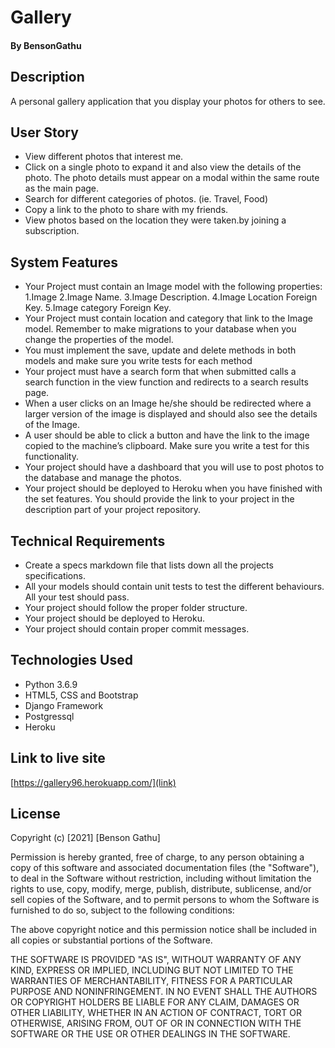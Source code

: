 # Gallery
#### By BensonGathu
## Description
A personal gallery application that you display your photos for others to see.
## User Story
* View different photos that interest me.
* Click on a single photo to expand it and also view the details of the photo. The photo details must appear on a modal within the same route as the main page.
* Search for different categories of photos. (ie. Travel, Food)
* Copy a link to the photo to share with my friends.
* View photos based on the location they were taken.by joining a subscription.
## System Features
* Your Project must contain an Image model with the following properties:
1.Image
2.Image Name.
3.Image Description.
4.Image Location Foreign Key.
5.Image category Foreign Key.
* Your Project must contain location and category that link to the Image model. Remember to make migrations to your database when you change the properties of the model.
* You must implement the save, update and delete methods in both models and make sure you write tests for each method
* Your project must have a search form that when submitted calls a search function in the view function and redirects to a search results page.
* When a user clicks on an Image he/she should be redirected where a larger version of the image is displayed and should also see the details of the Image.
* A user should be able to click a button and have the link to the image copied to the machine’s clipboard. Make sure you write a test for this functionality.
* Your project should have a dashboard that you will use to post photos to the database and manage the photos.
* Your project should be deployed to Heroku when you have finished with the set features. You should provide the link to your project in the description part of your project repository.
## Technical Requirements
* Create a specs markdown file that lists down all the projects specifications.
* All your models should contain unit tests to test the different behaviours. All your test should pass.
* Your project should follow the proper folder structure.
* Your project should be deployed to Heroku.
* Your project should contain proper commit messages.
## Technologies Used
  * Python 3.6.9
  * HTML5, CSS and Bootstrap
  * Django Framework
  * Postgressql
  * Heroku

## Link to live site
[https://gallery96.herokuapp.com/](link)
## License
Copyright (c) [2021] [Benson Gathu]

Permission is hereby granted, free of charge, to any person obtaining a copy
of this software and associated documentation files (the "Software"), to deal
in the Software without restriction, including without limitation the rights
to use, copy, modify, merge, publish, distribute, sublicense, and/or sell
copies of the Software, and to permit persons to whom the Software is
furnished to do so, subject to the following conditions:

The above copyright notice and this permission notice shall be included in all
copies or substantial portions of the Software.

THE SOFTWARE IS PROVIDED "AS IS", WITHOUT WARRANTY OF ANY KIND, EXPRESS OR
IMPLIED, INCLUDING BUT NOT LIMITED TO THE WARRANTIES OF MERCHANTABILITY,
FITNESS FOR A PARTICULAR PURPOSE AND NONINFRINGEMENT. IN NO EVENT SHALL THE
AUTHORS OR COPYRIGHT HOLDERS BE LIABLE FOR ANY CLAIM, DAMAGES OR OTHER
LIABILITY, WHETHER IN AN ACTION OF CONTRACT, TORT OR OTHERWISE, ARISING FROM,
OUT OF OR IN CONNECTION WITH THE SOFTWARE OR THE USE OR OTHER DEALINGS IN THE
SOFTWARE.